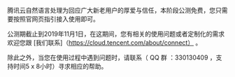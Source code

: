 腾讯云自然语言处理为回应广大新老用户的厚爱与信任，本阶段公测免费，您只需要按照官网页指引接入使用即可。

公测期截止到2019年11月1日，在这期间，您有相关的使用问题或者定制化的需求欢迎您跟 [我们联系]（https://cloud.tencent.com/about/connect） 。

除此之外，当您在使用过程中遇到问题时，请联系（ QQ 群 ：330130409 ，支持时间5 x 8小时）寻求相应的帮助。
